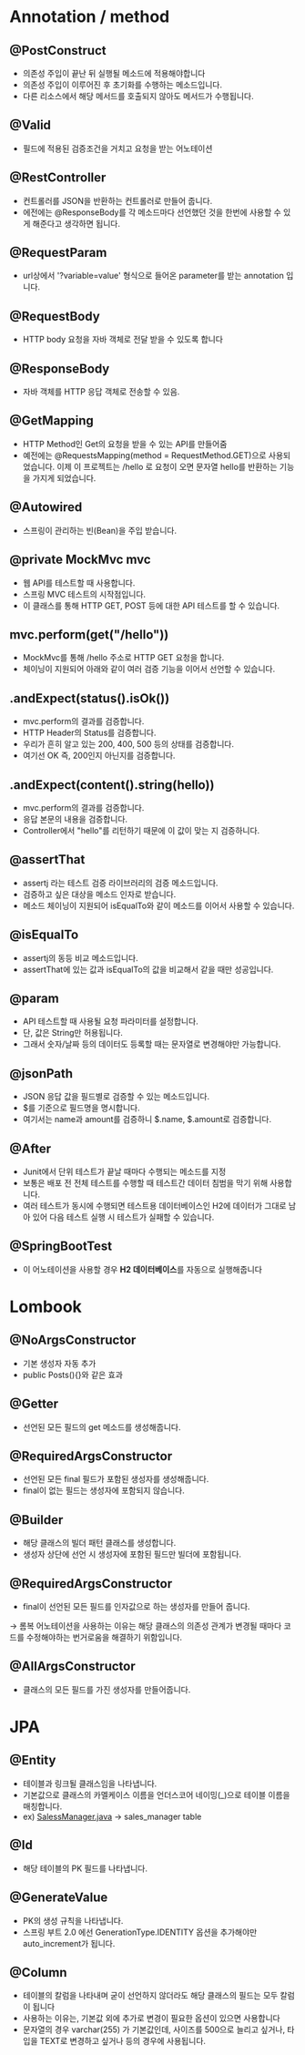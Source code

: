 # Annotation / method

## @PostConstruct

- 의존성 주입이 끝난 뒤 실행될 메소드에 적용해야합니다
- 의존성 주입이 이루어진 후 초기화를 수행하는 메소드입니다.
- 다른 리소스에서 해당 메서드를 호출되지 않아도 메서드가 수행됩니다.

## @Valid

- 필드에 적용된 검증조건을 거치고 요청을 받는 어노테이션

## @RestController

- 컨트롤러를 JSON을 반환하는 컨트롤러로 만들어 줍니다.
- 에전에는 @ResponseBody를 각 메소드마다 선언했던 것을 한번에 사용할 수 있게 해준다고 생각하면 됩니다.

## @RequestParam

- url상에서 '?variable=value' 형식으로 들어온 parameter를 받는 annotation 입니다.

## @RequestBody

- HTTP body 요청을 자바 객체로 전달 받을 수 있도록 합니다

## @ResponseBody

- 자바 객체를 HTTP 응답 객체로 전송할 수 있음.

## @GetMapping

- HTTP Method인 Get의 요청을 받을 수 있는 API를 만들어줌
- 예전에는 @RequestsMapping(method = RequestMethod.GET)으로 사용되었습니다. 이제 이 프로젝트는 /hello 로 요청이 오면 문자열 hello를 반환하는 기능을 가지게 되었습니다.

## @Autowired

- 스프링이 관리하는 빈(Bean)을 주입 받습니다.

## @private MockMvc mvc

- 웹 API를 테스트할 때 사용합니다.
- 스프링 MVC 테스트의 시작점입니다.
- 이 클래스를 통해 HTTP GET, POST 등에 대한 API 테스트를 할 수 있습니다.

## mvc.perform(get("/hello"))

- MockMvc를 통해 /hello 주소로 HTTP GET 요청을 합니다.
- 체이닝이 지원되어 아래와 같이 여러 검증 기능을 이어서 선언할 수 있습니다.

## .andExpect(status().isOk())

- mvc.perform의 결과를 검증합니다.
- HTTP Header의 Status를 검증합니다.
- 우리가 흔히 알고 있는 200, 400, 500 등의 상태를 검증합니다.
- 여기선 OK 즉, 200인지 아닌지를 검증합니다.

## .andExpect(content().string(hello))

- mvc.perform의 결과를 검증합니다.
- 응답 본문의 내용을 검증합니다.
- Controller에서 "hello"를 리턴하기 때문에 이 값이 맞는 지 검증하니다.

## @assertThat

- assertj 라는 테스트 검증 라이브러리의 검증 메소드입니다.
- 검증하고 싶은 대상을 메소드 인자로 받습니다.
- 메소드 체이닝이 지원되어 isEqualTo와 같이 메소드를 이어서 사용할 수 있습니다.

## @isEqualTo

- assertj의 동등 비교 메소드입니다.
- assertThat에 있는 값과 isEqualTo의 값을 비교해서 같을 때만 성공입니다.

## @param

- API 테스트할 때 사용될 요청 파라미터를 설정합니다.
- 단, 값은 String만 허용됩니다.
- 그래서 숫자/날짜 등의 데이터도 등록할 때는 문자열로 변경해야만 가능합니다.

## @jsonPath

- JSON 응답 값을 필드별로 검증할 수 있는 메소드입니다.
- $를 기준으로 필드명을 명시합니다.
- 여기서는 name과 amount를 검증하니 $.name, $.amount로 검증합니다.

## @After

- Junit에서 단위 테스트가 끝날 때마다 수행되는 메소드를 지정
- 보통은 배포 전 전체 테스트를 수행할 때 테스트간 데이터 침범을 막기 위해 사용합니다.
- 여러 테스트가 동시에 수행되면 테스트용 데이터베이스인 H2에 데이터가 그대로 남아 있어 다음 테스트 실행 시 테스트가 실패할 수 있습니다.

## @SpringBootTest

- 이 어노테이션을 사용할 경우 **H2 데이터베이스**를 자동으로 실행해줍니다

# Lombook

## @NoArgsConstructor

- 기본 생성자 자동 추가
- public Posts(){}와 같은 효과

## @Getter

- 선언된 모든 필드의 get 메소드를 생성해줍니다.

## @RequiredArgsConstructor

- 선언된 모든 final 필드가 포함된 생성자를 생성해줍니다.
- final이 없는 필드는 생성자에 포함되지 않습니다.

## @Builder

- 해당 클래스의 빌더 패턴 클래스를 생성합니다.
- 생성자 상단에 선언 시 생성자에 포함된 필드만 빌더에 포함됩니다.

## @RequiredArgsConstructor

- final이 선언된 모든 필드를 인자값으로 하는 생성자를 만들어 줍니다.

→ 롬복 어노테이션을 사용하는 이유는 해당 클래스의 의존성 관계가 변경될 때마다 코드를 수정해야하는 번거로움을 해결하기 위함입니다.

## @AllArgsConstructor

- 클래스의 모든 필드를 가진 생성자를 만들어줍니다.

# JPA

## @Entity

- 테이블과 링크될 클래스임을 나타냅니다.
- 기본값으로 클래스의 카멜케이스 이름을 언더스코어 네이밍(_)으로 테이블 이름을 매칭합니다.
- ex) [SalessManager.java](http://salessmanager.java) → sales_manager table

## @Id

- 해당 테이블의 PK 필드를 나타냅니다.

## @GenerateValue

- PK의 생성 규칙을 나타냅니다.
- 스프링 부트 2.0 에선 GenerationType.IDENTITY 옵션을 추가해야만 auto_increment가 됩니다.

## @Column

- 테이블의 칼럼을 나타내며 굳이 선언하지 않더라도 해당 클래스의 필드는 모두 칼럼이 됩니다
- 사용하는 이유는, 기본값 외에 추가로 변경이 필요한 옵션이 있으면 사용합니다
- 문자열의 경우 varchar(255) 가 기본값인데, 사이즈를 500으로 늘리고 싶거나, 타입을 TEXT로 변경하고 싶거나 등의 경우에 사용됩니다.